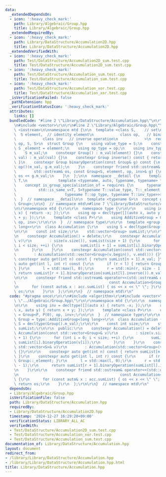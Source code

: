 ```yaml
---
data:
  _extendedDependsOn:
  - icon: ':heavy_check_mark:'
    path: Library/Algebraic/Group.hpp
    title: Library/Algebraic/Group.hpp
  _extendedRequiredBy:
  - icon: ':heavy_check_mark:'
    path: Library/DataStructure/Accumulation2D.hpp
    title: Library/DataStructure/Accumulation2D.hpp
  _extendedVerifiedWith:
  - icon: ':heavy_check_mark:'
    path: Test/DataStructure/Accumulation2D_sum.test.cpp
    title: Test/DataStructure/Accumulation2D_sum.test.cpp
  - icon: ':heavy_check_mark:'
    path: Test/DataStructure/Accumulation_sum.test.cpp
    title: Test/DataStructure/Accumulation_sum.test.cpp
  - icon: ':heavy_check_mark:'
    path: Test/DataStructure/Accumulation_xor.test.cpp
    title: Test/DataStructure/Accumulation_xor.test.cpp
  _isVerificationFailed: false
  _pathExtension: hpp
  _verificationStatusIcon: ':heavy_check_mark:'
  attributes:
    links: []
  bundledCode: "#line 2 \"Library/DataStructure/Accumulation.hpp\"\n\r\n#include <algorithm>\r\
    \n#include <vector>\r\n\r\n#line 2 \"Library/Algebraic/Group.hpp\"\n\n#include\
    \ <iostream>\n\nnamespace mtd {\n\n  template <class S,    // set\n          \
    \  S element,  // identity element\n            class op,   // binary operation\n\
    \            class inv   // inverse operation\n            >\n  requires std::is_invocable_r_v<S,\
    \ op, S, S>\n  struct Group {\n    using value_type = S;\n    constexpr static\
    \ S _element = element;\n    using op_type = op;\n    using inv_type = inv;\n\n\
    \    S m_val;\n    constexpr Group() : m_val(element) {}\n    constexpr Group(S\
    \ val) : m_val(val) {}\n    constexpr Group inverse() const { return inv()(m_val);\
    \ }\n    constexpr Group binaryOperation(const Group& g) const {\n      return\
    \ op()(m_val, g.m_val);\n    }\n    constexpr friend std::ostream& operator<<(\n\
    \        std::ostream& os, const Group<S, element, op, inv>& g) {\n      return\
    \ os << g.m_val;\n    }\n  };\n\n  namespace __detail {\n    template <typename\
    \ T,\n              template <typename, auto, typename, typename> typename S>\n\
    \    concept is_group_specialization_of = requires {\n      typename std::enable_if_t<\n\
    \          std::is_same_v<T, S<typename T::value_type, T::_element,\n        \
    \                      typename T::op_type, typename T::inv_type>>>;\n    };\n\
    \  }  // namespace __detail\n\n  template <typename G>\n  concept group = __detail::is_group_specialization_of<G,\
    \ Group>;\n\n}  // namespace mtd\n#line 7 \"Library/DataStructure/Accumulation.hpp\"\
    \n\r\nnamespace mtd {\r\n\r\n  namespace type {\r\n\r\n    using inv = decltype([](auto\
    \ x) { return -x; });\r\n    using op = decltype([](auto x, auto y) { return x\
    \ + y; });\r\n    template <class P>\r\n    using AdditiveGroup = Group<P, P(0),\
    \ op, inv>;\r\n\r\n  }  // namespace type\r\n\r\n  template <group Group = type::AdditiveGroup<long\
    \ long>>\r\n  class Accumulation {\r\n    using S = decltype(Group().m_val);\r\
    \n\r\n    const int size;\r\n    std::vector<Group> sumList;\r\n\r\n  public:\r\
    \n    constexpr Accumulation() = delete;\r\n    constexpr Accumulation(const std::vector<Group>&\
    \ v)\r\n        : size(v.size()), sumList(size + 1) {\r\n      for (int i = 0;\
    \ i < size; ++i) {\r\n        sumList[i + 1] = sumList[i].binaryOperation(v[i]);\r\
    \n      }\r\n    }\r\n    constexpr Accumulation(const std::vector<S>& v)\r\n\
    \        : Accumulation(std::vector<Group>(v.begin(), v.end())) {}\r\n\r\n   \
    \ constexpr auto get(int n) const { return sumList[n + 1].m_val; }\r\n    constexpr\
    \ auto get(int l, int r) const {\r\n      if (r < l) { return Group::_element;\
    \ }\r\n      l = std::max(l, 0);\r\n      r = std::min(r, size - 1);\r\n     \
    \ return sumList[r + 1].binaryOperation(sumList[l].inverse()).m_val;\r\n    }\r\
    \n\r\n    constexpr friend std::ostream& operator<<(std::ostream& os,\r\n    \
    \                                          const Accumulation<Group>& acc) {\r\
    \n      for (const auto& x : acc.sumList) { os << x << \" \"; }\r\n      return\
    \ os;\r\n    }\r\n  };\r\n\r\n}  // namespace mtd\r\n"
  code: "#pragma once\r\n\r\n#include <algorithm>\r\n#include <vector>\r\n\r\n#include\
    \ \"../Algebraic/Group.hpp\"\r\n\r\nnamespace mtd {\r\n\r\n  namespace type {\r\
    \n\r\n    using inv = decltype([](auto x) { return -x; });\r\n    using op = decltype([](auto\
    \ x, auto y) { return x + y; });\r\n    template <class P>\r\n    using AdditiveGroup\
    \ = Group<P, P(0), op, inv>;\r\n\r\n  }  // namespace type\r\n\r\n  template <group\
    \ Group = type::AdditiveGroup<long long>>\r\n  class Accumulation {\r\n    using\
    \ S = decltype(Group().m_val);\r\n\r\n    const int size;\r\n    std::vector<Group>\
    \ sumList;\r\n\r\n  public:\r\n    constexpr Accumulation() = delete;\r\n    constexpr\
    \ Accumulation(const std::vector<Group>& v)\r\n        : size(v.size()), sumList(size\
    \ + 1) {\r\n      for (int i = 0; i < size; ++i) {\r\n        sumList[i + 1] =\
    \ sumList[i].binaryOperation(v[i]);\r\n      }\r\n    }\r\n    constexpr Accumulation(const\
    \ std::vector<S>& v)\r\n        : Accumulation(std::vector<Group>(v.begin(), v.end()))\
    \ {}\r\n\r\n    constexpr auto get(int n) const { return sumList[n + 1].m_val;\
    \ }\r\n    constexpr auto get(int l, int r) const {\r\n      if (r < l) { return\
    \ Group::_element; }\r\n      l = std::max(l, 0);\r\n      r = std::min(r, size\
    \ - 1);\r\n      return sumList[r + 1].binaryOperation(sumList[l].inverse()).m_val;\r\
    \n    }\r\n\r\n    constexpr friend std::ostream& operator<<(std::ostream& os,\r\
    \n                                              const Accumulation<Group>& acc)\
    \ {\r\n      for (const auto& x : acc.sumList) { os << x << \" \"; }\r\n     \
    \ return os;\r\n    }\r\n  };\r\n\r\n}  // namespace mtd\r\n"
  dependsOn:
  - Library/Algebraic/Group.hpp
  isVerificationFile: false
  path: Library/DataStructure/Accumulation.hpp
  requiredBy:
  - Library/DataStructure/Accumulation2D.hpp
  timestamp: '2024-12-27 16:29:20+09:00'
  verificationStatus: LIBRARY_ALL_AC
  verifiedWith:
  - Test/DataStructure/Accumulation2D_sum.test.cpp
  - Test/DataStructure/Accumulation_xor.test.cpp
  - Test/DataStructure/Accumulation_sum.test.cpp
documentation_of: Library/DataStructure/Accumulation.hpp
layout: document
redirect_from:
- /library/Library/DataStructure/Accumulation.hpp
- /library/Library/DataStructure/Accumulation.hpp.html
title: Library/DataStructure/Accumulation.hpp
---
```


